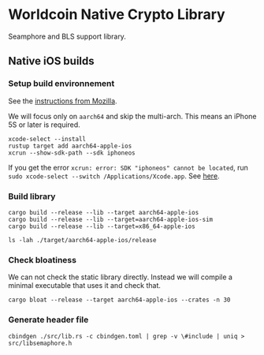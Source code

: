 # Worldcoin Native Crypto Library

Seamphore and BLS support library.

## Native iOS builds

### Setup build environnement

See the [instructions from Mozilla](https://mozilla.github.io/firefox-browser-architecture/experiments/2017-09-06-rust-on-ios.html).

We will focus only on `aarch64` and skip the multi-arch. This means an iPhone 5S or later is required.

```shell
xcode-select --install
rustup target add aarch64-apple-ios
xcrun --show-sdk-path --sdk iphoneos
```

If you get the error `xcrun: error: SDK "iphoneos" cannot be located`, run `sudo xcode-select --switch /Applications/Xcode.app`. See [here](https://www.ryadel.com/en/xcode-sdk-iphoneos-cannot-be-located-mac-osx-error-fix/).

### Build library

```shell
cargo build --release --lib --target aarch64-apple-ios
cargo build --release --lib --target=aarch64-apple-ios-sim
cargo build --release --lib --target=x86_64-apple-ios
```

```shell
ls -lah ./target/aarch64-apple-ios/release
```

### Check bloatiness

We can not check the static library directly. Instead we will compile a minimal executable that uses it and check that.

```shell
cargo bloat --release --target aarch64-apple-ios --crates -n 30
```

### Generate header file
```shell
cbindgen ./src/lib.rs -c cbindgen.toml | grep -v \#include | uniq > src/libsemaphore.h
```